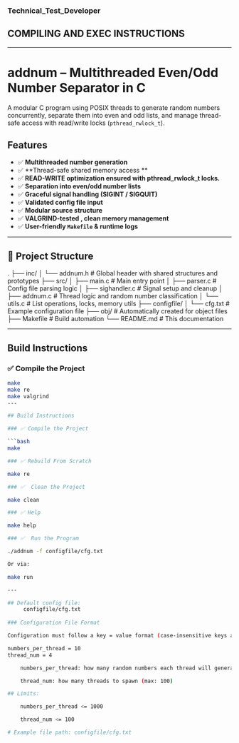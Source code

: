 ### Technical_Test_Developer
## COMPILING AND EXEC INSTRUCTIONS
--------------------------------
# addnum – Multithreaded Even/Odd Number Separator in C

A modular C program using POSIX threads to generate random numbers concurrently, separate them into even and odd lists, and manage thread-safe access with read/write locks (`pthread_rwlock_t`).

## Features

- ✅ **Multithreaded number generation**
- ✅ **Thread-safe shared memory access **
- ✅ **READ-WRITE optimization ensured with pthread_rwlock_t locks.**
- ✅ **Separation into even/odd number lists**
- ✅ **Graceful signal handling (SIGINT / SIGQUIT)**
- ✅ **Validated config file input**
- ✅ **Modular source structure**
- ✅ **VALGRIND-tested , clean memory management**
- ✅ **User-friendly `Makefile` & runtime logs**

---

## 📁 Project Structure
.   ├── inc/ 
	│ └── addnum.h # Global header with shared structures and prototypes
	├── src/ 
	│ ├── main.c # Main entry point 
	│ ├── parser.c # Config file parsing logic 
	│ ├── sighandler.c # Signal setup and cleanup 
	│ ├── addnum.c # Thread logic and random number classification 
	│ └── utils.c # List operations, locks, memory utils 
	├── configfile/ 
	│ └── cfg.txt # Example configuration file 
	├── obj/ # Automatically created for object files 
	├── Makefile # Build automation 
	└── README.md # This documentation

---

## Build Instructions

### ✅ Compile the Project

```bash
make
make re
make valgrind
---

## Build Instructions

### ✅ Compile the Project

```bash
make

### ✅ Rebuild From Scratch

make re

### ✅  Clean the Project

make clean

### ✅ Help

make help

### ✅  Run the Program

./addnum -f configfile/cfg.txt

Or via:

make run

---

## Default config file:
     configfile/cfg.txt
     
### Configuration File Format

Configuration must follow a key = value format (case-insensitive keys allowed):

numbers_per_thread = 10
thread_num = 4

    numbers_per_thread: how many random numbers each thread will generate (max: 1000)

    thread_num: how many threads to spawn (max: 100)

## Limits:

    numbers_per_thread <= 1000

    thread_num <= 100

# Example file path: configfile/cfg.txt